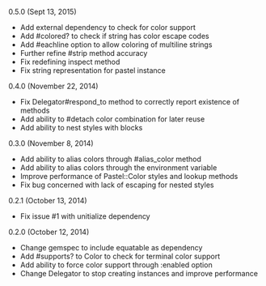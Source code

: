 0.5.0 (Sept 13, 2015)

* Add external dependency to check for color support
* Add #colored? to check if string has color escape codes
* Add #eachline option to allow coloring of multiline strings
* Further refine #strip method accuracy
* Fix redefining inspect method
* Fix string representation for pastel instance

0.4.0 (November 22, 2014)

* Fix Delegator#respond_to method to correctly report existence of methods
* Add ability to #detach color combination for later reuse
* Add ability to nest styles with blocks

0.3.0 (November 8, 2014)

* Add ability to alias colors through #alias_color method
* Add ability to alias colors through the environment variable
* Improve performance of Pastel::Color styles and lookup methods
* Fix bug concerned with lack of escaping for nested styles

0.2.1 (October 13, 2014)

* Fix issue #1 with unitialize dependency

0.2.0 (October 12, 2014)

* Change gemspec to include equatable as dependency
* Add #supports? to Color to check for terminal color support
* Add ability to force color support through :enabled option
* Change Delegator to stop creating instances and improve performance

